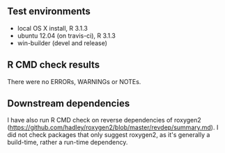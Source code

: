 ## Test environments
* local OS X install, R 3.1.3
* ubuntu 12.04 (on travis-ci), R 3.1.3
* win-builder (devel and release)

## R CMD check results
There were no ERRORs, WARNINGs or NOTEs. 

## Downstream dependencies
I have also run R CMD check on reverse dependencies of roxygen2 
(https://github.com/hadley/roxygen2/blob/master/revdep/summary.md). I did not 
check packages that only suggest roxygen2, as it's generally a build-time, 
rather a run-time dependency.
